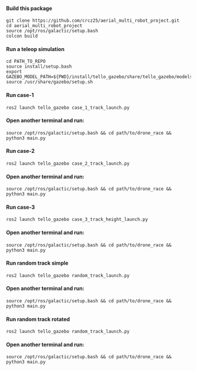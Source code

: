 #### Build this package
    git clone https://github.com/crcz25/aerial_multi_robot_project.git
    cd aerial_multi_robot_project
    source /opt/ros/galactic/setup.bash
    colcon build



#### Run a teleop simulation
    cd PATH_TO_REPO
    source install/setup.bash
    export GAZEBO_MODEL_PATH=${PWD}/install/tello_gazebo/share/tello_gazebo/models
    source /usr/share/gazebo/setup.sh
    


#### Run case-1
    ros2 launch tello_gazebo case_1_track_launch.py


#### Open another terminal and run:
    source /opt/ros/galactic/setup.bash && cd path/to/drone_race && python3 main.py


#### Run case-2
    ros2 launch tello_gazebo case_2_track_launch.py


#### Open another terminal and run:
    source /opt/ros/galactic/setup.bash && cd path/to/drone_race && python3 main.py


#### Run case-3
    ros2 launch tello_gazebo case_3_track_height_launch.py


#### Open another terminal and run:
    source /opt/ros/galactic/setup.bash && cd path/to/drone_race && python3 main.py


#### Run random track simple
    ros2 launch tello_gazebo random_track_launch.py


#### Open another terminal and run:
    source /opt/ros/galactic/setup.bash && cd path/to/drone_race && python3 main.py


#### Run random track rotated
    ros2 launch tello_gazebo random_track_launch.py


#### Open another terminal and run:
    source /opt/ros/galactic/setup.bash && cd path/to/drone_race && python3 main.py

